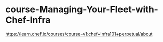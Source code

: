 # course-Managing-Your-Fleet-with-Chef-Infra
https://learn.chef.io/courses/course-v1:chef+Infra101+perpetual/about
